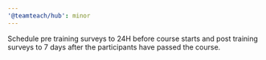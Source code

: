 ```yaml
---
'@teamteach/hub': minor
---
```


Schedule pre training surveys to 24H before course starts and post training surveys to 7 days after the participants have passed the course.
